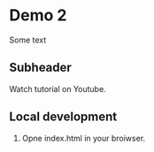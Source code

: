 # Demo 2

 Some text

## Subheader

Watch tutorial on Youtube.

## Local development

1. Opne index.html in your broiwser. 